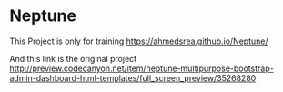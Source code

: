 # Neptune

This Project is only for training
https://ahmedsrea.github.io/Neptune/

And this link is the original project
http://preview.codecanyon.net/item/neptune-multipurpose-bootstrap-admin-dashboard-html-templates/full_screen_preview/35268280